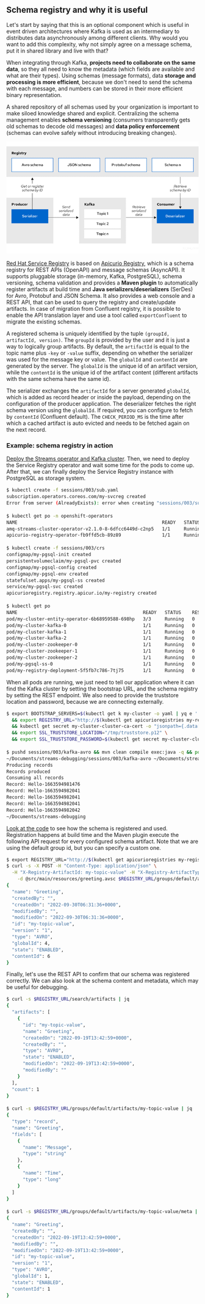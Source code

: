 ## Schema registry and why it is useful

Let's start by saying that this is an optional component which is useful in event driven architectures where Kafka is
used as an intermediary to distributes data asynchronously among different clients. Why would you want to add this
complexity, why not simply agree on a message schema, put it in shared library and live with that?

When integrating through Kafka, **projects need to collaborate on the same data**, so they all need to know the
metadata (which fields are available and what are their types). Using schemas (message formats), data **storage and
processing is more efficient**, because we don't need to send the schema with each message, and numbers can be stored in
their more efficient binary representation.

A shared repository of all schemas used by your organization is important to make siloed knowledge shared and explicit.
Centralizing the schema management enables **schema versioning** (consumers transparently gets old schemas to decode old
messages) and **data policy enforcement** (schemas can evolve safely without introducing breaking changes).

![](images/serdes.png)

[Red Hat Service Registry](https://www.redhat.com/en/technologies/cloud-computing/openshift/openshift-service-registry)
is based on [Apicurio Registry](https://www.apicur.io/registry), which is a schema registry for REST APIs (OpenAPI) and
message schemas (AsyncAPI). It supports pluggable storage (in-memory, Kafka, PostgreSQL), schema versioning, schema
validation and provides a **Maven plugin** to automatically register artifacts at build time and **Java
serializers/deserializers** (SerDes) for Avro, Protobuf and JSON Schema. It also provides a web console and a REST API,
that can be used to query the registry and create/update artifacts. In case of migration from Confluent registry, it is
possible to enable the API translation layer and use a tool called `exportConfluent` to migrate the existing schemas.

A registered schema is uniquely identified by the tuple `(groupId, artifactId, version)`. The `groupId` is provided by
the user and it is just a way to logically group artifacts. By default, the `artifactId` is equal to the topic name plus
`-key` or `-value` suffix, depending on whether the serializer was used for the message key or value. The `globalId`
and `contentId` are generated by the server. The `globalId` is the unique id of an artifact version, while
the `contentId` is the unique id of the artifact content (different artifacts with the same schema have the same id).

The serializer exchanges the `artifactId` for a server generated `globalId`, which is added as record header or inside
the payload, depending on the configuration of the producer application. The deserializer fetches the right schema
version using the `globalId`. If required, you can configure to fetch by `contentId` (Confluent default).
The `CHECK_PERIOD_MS` is the time after which a cached artifact is auto evicted and needs to be fetched again on the
next record.

### Example: schema registry in action

[Deploy the Streams operator and Kafka cluster](/sessions/001). Then, we need to deploy the Service Registry operator
and wait some time for the pods to come up. After that, we can finally deploy the Service Registry instance with
PostgreSQL as storage system.

```sh
$ kubectl create -f sessions/003/sub.yaml
subscription.operators.coreos.com/my-svcreg created
Error from server (AlreadyExists): error when creating "sessions/003/sub.yaml": operatorgroups.operators.coreos.com "local-operators" already exists

$ kubectl get po -n openshift-operators
NAME                                                     READY   STATUS    RESTARTS   AGE
amq-streams-cluster-operator-v2.1.0-8-6dfcc6449d-c2np5   1/1     Running   3          2d20h
apicurio-registry-operator-fb9ffd5cb-89z89               1/1     Running   0          46s

$ kubectl create -f sessions/003/crs
configmap/my-pgsql-init created
persistentvolumeclaim/my-pgsql-pvc created
configmap/my-pgsql-config created
configmap/my-pgsql-env created
statefulset.apps/my-pgsql-ss created
service/my-pgsql-svc created
apicurioregistry.registry.apicur.io/my-registry created

$ kubectl get po
NAME                                              READY   STATUS    RESTARTS   AGE
pod/my-cluster-entity-operator-6b68959588-698hp   3/3     Running   0          165m
pod/my-cluster-kafka-0                            1/1     Running   0          166m
pod/my-cluster-kafka-1                            1/1     Running   0          166m
pod/my-cluster-kafka-2                            1/1     Running   0          166m
pod/my-cluster-zookeeper-0                        1/1     Running   0          168m
pod/my-cluster-zookeeper-1                        1/1     Running   0          168m
pod/my-cluster-zookeeper-2                        1/1     Running   0          168m
pod/my-pgsql-ss-0                                 1/1     Running   0          8m36s
pod/my-registry-deployment-5f5fb7c786-7tj75       1/1     Running   0          53s
```

When all pods are running, we just need to tell our application where it can find the Kafka cluster by setting the
bootstrap URL, and the schema registry by setting the REST endpoint. We also need to provide the truststore location and
password, because we are connecting externally.

```sh
$ export BOOTSTRAP_SERVERS=$(kubectl get k my-cluster -o yaml | yq e '.status.listeners[2].bootstrapServers') \
  && export REGISTRY_URL="http://$(kubectl get apicurioregistries my-registry -o 'jsonpath={.status.info.host}')/apis/registry/v2" \
  && kubectl get secret my-cluster-cluster-ca-cert -o "jsonpath={.data['ca\.p12']}" | base64 -d > /tmp/truststore.p12 \
  && export SSL_TRUSTSTORE_LOCATION="/tmp/truststore.p12" \
  && export SSL_TRUSTSTORE_PASSWORD=$(kubectl get secret my-cluster-cluster-ca-cert -o "jsonpath={.data['ca\.password']}" | base64 -d)

$ pushd sessions/003/kafka-avro && mvn clean compile exec:java -q && popd
~/Documents/streams-debugging/sessions/003/kafka-avro ~/Documents/streams-debugging
Producing records
Records produced
Consuming all records
Record: Hello-1663594981476
Record: Hello-1663594982041
Record: Hello-1663594982041
Record: Hello-1663594982041
Record: Hello-1663594982042
~/Documents/streams-debugging
```

[Look at the code](/sessions/003/kafka-avro) to see how the schema is registered and used. Registration happens at build
time and the Maven plugin execute the following API request for every configured schema artifact. Note that we are using
the default group id, but you can specify a custom one.

```sh
$ export REGISTRY_URL="http://$(kubectl get apicurioregistries my-registry -o 'jsonpath={.status.info.host}')/apis/registry/v2"
$ curl -s -X POST -H "Content-Type: application/json" \
  -H "X-Registry-ArtifactId: my-topic-value" -H "X-Registry-ArtifactType: AVRO" \
    -d @src/main/resources/greeting.avsc $REGISTRY_URL/groups/default/artifacts?ifExists=RETURN_OR_UPDATE
{
  "name": "Greeting",
  "createdBy": "",
  "createdOn": "2022-09-30T06:31:36+0000",
  "modifiedBy": "",
  "modifiedOn": "2022-09-30T06:31:36+0000",
  "id": "my-topic-value",
  "version": "1",
  "type": "AVRO",
  "globalId": 4,
  "state": "ENABLED",
  "contentId": 6
}
```

Finally, let's use the REST API to confirm that our schema was registered correctly. We can also look at the schema
content and metadata, which may be useful for debugging.

```sh
$ curl -s $REGISTRY_URL/search/artifacts | jq
{
  "artifacts": [
    {
      "id": "my-topic-value",
      "name": "Greeting",
      "createdOn": "2022-09-19T13:42:59+0000",
      "createdBy": "",
      "type": "AVRO",
      "state": "ENABLED",
      "modifiedOn": "2022-09-19T13:42:59+0000",
      "modifiedBy": ""
    }
  ],
  "count": 1
}

$ curl -s $REGISTRY_URL/groups/default/artifacts/my-topic-value | jq
{
  "type": "record",
  "name": "Greeting",
  "fields": [
    {
      "name": "Message",
      "type": "string"
    },
    {
      "name": "Time",
      "type": "long"
    }
  ]
}

$ curl -s $REGISTRY_URL/groups/default/artifacts/my-topic-value/meta | jq
{
  "name": "Greeting",
  "createdBy": "",
  "createdOn": "2022-09-19T13:42:59+0000",
  "modifiedBy": "",
  "modifiedOn": "2022-09-19T13:42:59+0000",
  "id": "my-topic-value",
  "version": "1",
  "type": "AVRO",
  "globalId": 1,
  "state": "ENABLED",
  "contentId": 1
}
```
